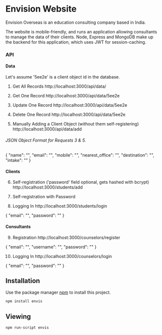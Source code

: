 # Envision Website

Envision Overseas is an education consulting company based in India.

The website is mobile-friendly, and runs an application allowing consultants to manage the data of their clients. Node, Express and MongoDB make up the backend for this application, which uses JWT for session-caching.

### API

#### Data
Let's assume '5ee2e' is a client object id in the database.

1. Get All Records
http://localhost:3000/api/data/

2. Get One Record
http://localhost:3000/api/data/5ee2e

3. Update One Record
http://localhost:3000/api/data/5ee2e

4. Delete One Record
http://localhost:3000/api/data/5ee2e

5. Manually Adding a Client Object (without them self-registering)
http://localhost:3000/api/data/add

###### JSON Object Format for Requests 3 & 5.

{
    "name": "",
    "email": "",
    "mobile": "",
    "nearest_office": "",
    "destination": "",
    "intake": ""
}

#### Clients

6. Self-registration ('password' field optional, gets hashed with bcrypt)
http://localhost:3000/students/add

7. Self-registration with Password

8. Logging In
http://localhost:3000/students/login

{
    "email": "",
    "password": ""
}

#### Consultants

9. Registration
http://localhost:3000/counselors/register

{
    "email": "",
    "username": "",
    "password": ""
}

10. Logging In
http://localhost:3000/counselors/login

{
    "email": "",
    "password": ""
}

## Installation

Use the package manager [npm](https://www.npmjs.com/get-npm) to install this project.

```bash
npm install envis
```

## Viewing

```bash
npm run-script envis
```

